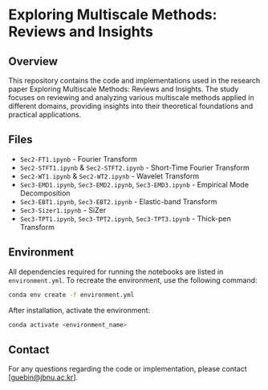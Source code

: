 # Exploring Multiscale Methods: Reviews and Insights

## Overview

This repository contains the code and implementations used in the research paper Exploring Multiscale Methods: Reviews and Insights. The study focuses on reviewing and analyzing various multiscale methods applied in different domains, providing insights into their theoretical foundations and practical applications.

## Files
- `Sec2-FT1.ipynb` - Fourier Transform
- `Sec2-STFT1.ipynb` & `Sec2-STFT2.ipynb` - Short-Time Fourier Transform
- `Sec2-WT1.ipynb` & `Sec2-WT2.ipynb` - Wavelet Transform
- `Sec3-EMD1.ipynb`, `Sec3-EMD2.ipynb`, `Sec3-EMD3.ipynb` - Empirical Mode Decomposition
- `Sec3-EBT1.ipynb`, `Sec3-EBT2.ipynb` - Elastic-band Transform
- `Sec3-Sizer1.ipynb` - SiZer
- `Sec3-TPT1.ipynb`, `Sec3-TPT2.ipynb`, `Sec3-TPT3.ipynb` - Thick-pen Transform

## Environment
All dependencies required for running the notebooks are listed in `environment.yml`. To recreate the environment, use the following command:

```bash
conda env create -f environment.yml
```

After installation, activate the environment:

```bash
conda activate <environment_name>
```

## Contact
For any questions regarding the code or implementation, please contact [guebin@jbnu.ac.kr].
